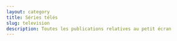 ```yaml
---
layout: category
title: Séries télés
slug: television
description: Toutes les publications relatives au petit écran
---
```

